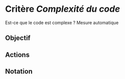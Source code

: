 # Critère *Complexité du code*
Est-ce que le code est complexe ? Mesure automatique

## Objectif


## Actions


## Notation